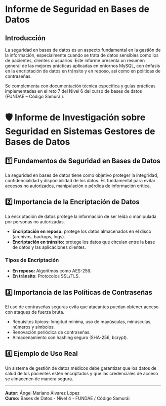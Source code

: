 # Informe de Seguridad en Bases de Datos

## Introducción
La seguridad en bases de datos es un aspecto fundamental en la gestión de la información, especialmente cuando se trata de datos sensibles como los de pacientes, clientes o usuarios. Este informe presenta un resumen general de las mejores prácticas aplicadas en entornos MySQL, con énfasis en la encriptación de datos en tránsito y en reposo, así como en políticas de contraseñas.

Se complementa con documentación técnica específica y guías prácticas implementadas en el reto 7 del Nivel 6 del curso de bases de datos (FUNDAE – Código Samurái).


# 🛡️ Informe de Investigación sobre Seguridad en Sistemas Gestores de Bases de Datos

## 1️⃣ Fundamentos de Seguridad en Bases de Datos

La seguridad en bases de datos tiene como objetivo proteger la integridad, confidencialidad y disponibilidad de los datos. Es fundamental para evitar accesos no autorizados, manipulación o pérdida de información crítica.

## 2️⃣ Importancia de la Encriptación de Datos

La encriptación de datos protege la información de ser leída o manipulada por personas no autorizadas.

- **Encriptación en reposo:** protege los datos almacenados en el disco (archivos, backups, logs).
- **Encriptación en tránsito:** protege los datos que circulan entre la base de datos y las aplicaciones clientes.

### Tipos de Encriptación

- **En reposo:** Algoritmos como AES-256.
- **En tránsito:** Protocolos SSL/TLS.

## 3️⃣ Importancia de las Políticas de Contraseñas

El uso de contraseñas seguras evita que atacantes puedan obtener acceso con ataques de fuerza bruta.

- Requisitos típicos: longitud mínima, uso de mayúsculas, minúsculas, números y símbolos.
- Renovación periódica de contraseñas.
- Almacenamiento con hashing seguro (SHA-256, bcrypt).

## 4️⃣ Ejemplo de Uso Real

Un sistema de gestión de datos médicos debe garantizar que los datos de salud de los pacientes estén encriptados y que las credenciales de acceso se almacenen de manera segura.

---

**Autor:** Ángel Mariano Álvarez López  
**Curso:** Bases de Datos - Nivel 4 - FUNDAE / Código Samurái
